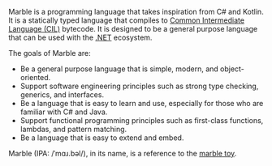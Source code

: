 Marble is a programming language that takes inspiration from C# and Kotlin.
It is a statically typed language that compiles to [Common Intermediate Language (CIL)](https://en.wikipedia.org/wiki/Common_Intermediate_Language) bytecode. It is designed
to be a general purpose language that can be used with the [.NET](https://en.wikipedia.org/wiki/.NET) ecosystem.

The goals of Marble are:

- Be a general purpose language that is simple, modern, and object-oriented.
- Support software engineering principles such as strong type checking, generics, and interfaces.
- Be a language that is easy to learn and use, especially for those who are familiar with C# and Java.
- Support functional programming principles such as first-class functions, lambdas, and pattern matching.
- Be a language that is easy to extend and embed.

Marble (IPA: /ˈmɑɹ.bəl/), in its name, is a reference to the [marble toy](https://en.wikipedia.org/wiki/Marble_(toy)).
